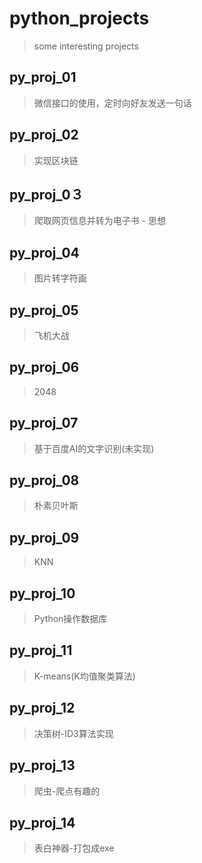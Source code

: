 # python_projects
> some interesting projects

## py_proj_01
> 微信接口的使用，定时向好友发送一句话

## py_proj_02
> 实现区块链

## py_proj_0３
> 爬取网页信息并转为电子书 - 思想

## py_proj_04
> 图片转字符画

## py_proj_05
> 飞机大战

## py_proj_06
> 2048

## py_proj_07
> 基于百度AI的文字识别(未实现)

## py_proj_08
> 朴素贝叶斯

## py_proj_09
> KNN

## py_proj_10
> Python操作数据库

## py_proj_11
> K-means(K均值聚类算法)

## py_proj_12
> 决策树-ID3算法实现

## py_proj_13
> 爬虫-爬点有趣的

## py_proj_14
> 表白神器-打包成exe